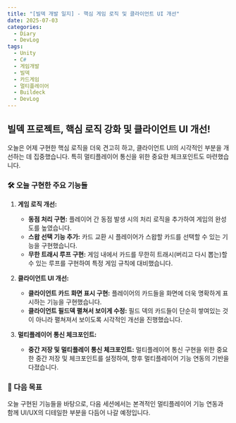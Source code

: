 ```yaml
---
title: "[빌덱 개발 일지] - 핵심 게임 로직 및 클라이언트 UI 개선"
date: 2025-07-03
categories:
  - Diary
  - DevLog
tags:
  - Unity
  - C#
  - 게임개발
  - 빌덱
  - 카드게임
  - 멀티플레이어
  - Buildeck
  - DevLog
---
```


## 빌덱 프로젝트, 핵심 로직 강화 및 클라이언트 UI 개선!

오늘은 어제 구현한 핵심 로직을 더욱 견고히 하고, 클라이언트 UI의 시각적인 부분을 개선하는 데 집중했습니다. 특히 멀티플레이어 통신을 위한 중요한 체크포인트도 마련했습니다.

### 🛠️ 오늘 구현한 주요 기능들

1.  **게임 로직 개선:**
    *   **동점 처리 구현:** 플레이어 간 동점 발생 시의 처리 로직을 추가하여 게임의 완성도를 높였습니다.
    *   **스왑 선택 기능 추가:** 카드 교환 시 플레이어가 스왑할 카드를 선택할 수 있는 기능을 구현했습니다.
    *   **무한 트래시 루프 구현:** 게임 내에서 카드를 무한히 트래시(버리고 다시 뽑는)할 수 있는 루프를 구현하여 특정 게임 규칙에 대비했습니다.

2.  **클라이언트 UI 개선:**
    *   **클라이언트 카드 화면 표시 구현:** 플레이어의 카드들을 화면에 더욱 명확하게 표시하는 기능을 구현했습니다.
    *   **클라이언트 필드덱 펼쳐서 보이게 수정:** 필드 덱의 카드들이 단순히 쌓여있는 것이 아니라 펼쳐져서 보이도록 시각적인 개선을 진행했습니다.

3.  **멀티플레이어 통신 체크포인트:**
    *   **중간 저장 및 멀티플레이 통신 체크포인트:** 멀티플레이어 통신 구현을 위한 중요한 중간 저장 및 체크포인트를 설정하여, 향후 멀티플레이어 기능 연동의 기반을 다졌습니다.

### 🚀 다음 목표

오늘 구현된 기능들을 바탕으로, 다음 세션에서는 본격적인 멀티플레이어 기능 연동과 함께 UI/UX의 디테일한 부분을 다듬어 나갈 예정입니다.